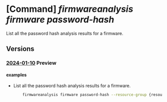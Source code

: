 # [Command] _firmwareanalysis firmware password-hash_

List all the password hash analysis results for a firmware.

## Versions

### [2024-01-10](/Resources/mgmt-plane/L3N1YnNjcmlwdGlvbnMve30vcmVzb3VyY2Vncm91cHMve30vcHJvdmlkZXJzL21pY3Jvc29mdC5pb3RmaXJtd2FyZWRlZmVuc2Uvd29ya3NwYWNlcy97fS9maXJtd2FyZXMve30vcGFzc3dvcmRoYXNoZXM=/2024-01-10.xml) **Preview**

<!-- mgmt-plane /subscriptions/{}/resourcegroups/{}/providers/microsoft.iotfirmwaredefense/workspaces/{}/firmwares/{}/passwordhashes 2024-01-10 -->

#### examples

- List all the password hash analysis results for a firmware.
    ```bash
        firmwareanalysis firmware password-hash --resource-group {resourceGroupName} --workspace-name {workspaceName} --firmware-id {firmwareId}
    ```
